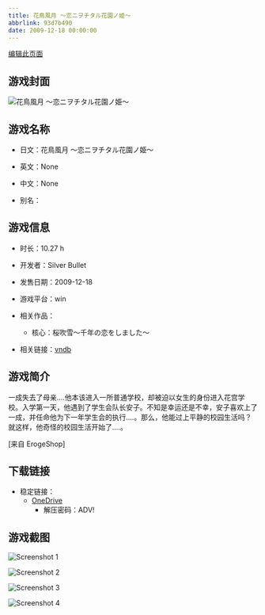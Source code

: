 ```yaml
---
title: 花鳥風月 ～恋ニヲチタル花園ノ姫～
abbrlink: 93d7b490
date: 2009-12-18 00:00:00
---
```

[编辑此页面](https://github.com/ACG-3/ADV3-source/blob/main/source/_posts/games/%E8%8A%B1%E9%B3%A5%E9%A2%A8%E6%9C%88%20%EF%BD%9E%E6%81%8B%E3%83%8B%E3%83%B2%E3%83%81%E3%82%BF%E3%83%AB%E8%8A%B1%E5%9C%92%E3%83%8E%E5%A7%AB%EF%BD%9E.md)

## 游戏封面

![花鳥風月 ～恋ニヲチタル花園ノ姫～](https://pan.timero.xyz/onedrive/img_lib_001/%E8%8A%B1%E9%B3%A5%E9%A2%A8%E6%9C%88%20%EF%BD%9E%E6%81%8B%E3%83%8B%E3%83%B2%E3%83%81%E3%82%BF%E3%83%AB%E8%8A%B1%E5%9C%92%E3%83%8E%E5%A7%AB%EF%BD%9E_cover.avif)


## 游戏名称

- 日文：花鳥風月 ～恋ニヲチタル花園ノ姫～
- 英文：None
- 中文：None

- 别名：


## 游戏信息

- 时长：10.27 h
- 开发者：Silver Bullet
- 发售日期：2009-12-18
- 游戏平台：win
- 相关作品：
   - 核心：桜吹雪～千年の恋をしました～

- 相关链接：[vndb](https://vndb.org/v2693)


## 游戏简介

一成失去了母亲....他本该进入一所普通学校，却被迫以女生的身份进入花宫学校。入学第一天，他遇到了学生会队长安子。不知是幸运还是不幸，安子喜欢上了一成，并任命他为下一年学生会的执行....。那么，他能过上平静的校园生活吗？就这样，他奇怪的校园生活开始了....。

[来自 ErogeShop]


## 下载链接

- 稳定链接：
    - [OneDrive](https://pan.timero.xyz/onedrive/adv_lib_001/%E8%8A%B1%E9%B3%A5%E9%A2%A8%E6%9C%88%20%EF%BD%9E%E6%81%8B%E3%83%8B%E3%83%B2%E3%83%81%E3%82%BF%E3%83%AB%E8%8A%B1%E5%9C%92%E3%83%8E%E5%A7%AB%EF%BD%9E)
        - 解压密码：ADV!



## 游戏截图


![Screenshot 1](https://pan.timero.xyz/onedrive/img_lib_001/%E8%8A%B1%E9%B3%A5%E9%A2%A8%E6%9C%88%20%EF%BD%9E%E6%81%8B%E3%83%8B%E3%83%B2%E3%83%81%E3%82%BF%E3%83%AB%E8%8A%B1%E5%9C%92%E3%83%8E%E5%A7%AB%EF%BD%9E_Screenshot_1.avif)

![Screenshot 2](https://pan.timero.xyz/onedrive/img_lib_001/%E8%8A%B1%E9%B3%A5%E9%A2%A8%E6%9C%88%20%EF%BD%9E%E6%81%8B%E3%83%8B%E3%83%B2%E3%83%81%E3%82%BF%E3%83%AB%E8%8A%B1%E5%9C%92%E3%83%8E%E5%A7%AB%EF%BD%9E_Screenshot_2.avif)

![Screenshot 3](https://pan.timero.xyz/onedrive/img_lib_001/%E8%8A%B1%E9%B3%A5%E9%A2%A8%E6%9C%88%20%EF%BD%9E%E6%81%8B%E3%83%8B%E3%83%B2%E3%83%81%E3%82%BF%E3%83%AB%E8%8A%B1%E5%9C%92%E3%83%8E%E5%A7%AB%EF%BD%9E_Screenshot_3.avif)

![Screenshot 4](https://pan.timero.xyz/onedrive/img_lib_001/%E8%8A%B1%E9%B3%A5%E9%A2%A8%E6%9C%88%20%EF%BD%9E%E6%81%8B%E3%83%8B%E3%83%B2%E3%83%81%E3%82%BF%E3%83%AB%E8%8A%B1%E5%9C%92%E3%83%8E%E5%A7%AB%EF%BD%9E_Screenshot_4.avif)

